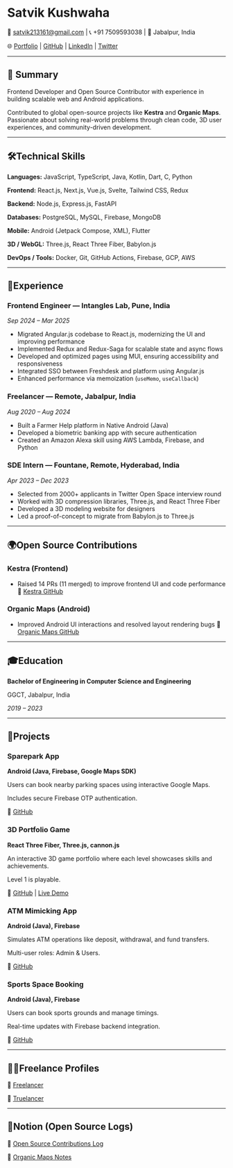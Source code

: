 # Satvik Kushwaha

📧 [satvik213161@gmail.com](mailto:satvik213161@gmail.com) | 📞 +91 7509593038 | 📍 Jabalpur, India

🌐 [Portfolio](https://satvik2131.netlify.app/) | [GitHub](https://github.com/satvik2131) | [LinkedIn](https://linkedin.com/in/satvik-kushwaha-7b7b1811b) | [Twitter](https://twitter.com/SatvikKushwaha1)

---

## 🧾 Summary

Frontend Developer and Open Source Contributor with experience in building scalable web and Android applications.

Contributed to global open-source projects like **Kestra** and **Organic Maps**. Passionate about solving real-world problems through clean code, 3D user experiences, and community-driven development.

---

## 🛠Technical Skills

**Languages:** JavaScript, TypeScript, Java, Kotlin, Dart, C, Python

**Frontend:** React.js, Next.js, Vue.js, Svelte, Tailwind CSS, Redux

**Backend:** Node.js, Express.js, FastAPI

**Databases:** PostgreSQL, MySQL, Firebase, MongoDB

**Mobile:** Android (Jetpack Compose, XML), Flutter

**3D / WebGL:** Three.js, React Three Fiber, Babylon.js

**DevOps / Tools:** Docker, Git, GitHub Actions, Firebase, GCP, AWS

---

## 💼Experience

### Frontend Engineer — Intangles Lab, Pune, India

*Sep 2024 – Mar 2025*

- Migrated Angular.js codebase to React.js, modernizing the UI and improving performance
- Implemented Redux and Redux-Saga for scalable state and async flows
- Developed and optimized pages using MUI, ensuring accessibility and responsiveness
- Integrated SSO between Freshdesk and platform using Angular.js
- Enhanced performance via memoization (`useMemo`, `useCallback`)

### Freelancer — Remote, Jabalpur, India

*Aug 2020 – Aug 2024*

- Built a Farmer Help platform in Native Android (Java)
- Developed a biometric banking app with secure authentication
- Created an Amazon Alexa skill using AWS Lambda, Firebase, and Python

### SDE Intern — Fountane, Remote, Hyderabad, India

*Apr 2023 – Dec 2023*

- Selected from 2000+ applicants in Twitter Open Space interview round
- Worked with 3D compression libraries, Three.js, and React Three Fiber
- Developed a 3D modeling website for designers
- Led a proof-of-concept to migrate from Babylon.js to Three.js

---

## 🌍Open Source Contributions

### Kestra (Frontend)

- Raised 14 PRs (11 merged) to improve frontend UI and code performance
🔗 [Kestra GitHub](https://github.com/kestra-io/kestra)

### Organic Maps (Android)

- Improved Android UI interactions and resolved layout rendering bugs
🔗 [Organic Maps GitHub](https://github.com/organicmaps/organicmaps)

---

## 🎓Education

**Bachelor of Engineering in Computer Science and Engineering**

GGCT, Jabalpur, India

*2019 – 2023*

---

## 📱Projects

### Sparepark App

**Android (Java, Firebase, Google Maps SDK)**

Users can book nearby parking spaces using interactive Google Maps.

Includes secure Firebase OTP authentication.

🔗 [GitHub](https://github.com/satvik2131/spare-park)

### 3D Portfolio Game

**React Three Fiber, Three.js, cannon.js**

An interactive 3D game portfolio where each level showcases skills and achievements.

Level 1 is playable.

🔗 [GitHub](https://github.com/satvik2131/react-fiber-cannon-game) | [Live Demo](https://satvik2131.netlify.app/)

### ATM Mimicking App

**Android (Java), Firebase**

Simulates ATM operations like deposit, withdrawal, and fund transfers.

Multi-user roles: Admin & Users.

🔗 [GitHub](https://github.com/satvik2131/Atm-Demo-App)

### Sports Space Booking

**Android (Java), Firebase**

Users can book sports grounds and manage timings.

Real-time updates with Firebase backend integration.

🔗 [GitHub](https://github.com/satvik2131/sportsSpace)

---

## 🧑‍💻Freelance Profiles

🔗 [Freelancer](https://www.freelancer.com/u/satvik213161)

🔗 [Truelancer](https://www.truelancer.com/freelancer/satvikkushwaha)

---

## 🧾Notion (Open Source Logs)

🔗 [Open Source Contributions Log](https://www.notion.so/Kestra-1b9c151318df8043afecca3becc1346d?pvs=21)

🔗 [Organic Maps Notes](https://www.notion.so/Organic-Maps-1c0c151318df801b87acc2f9ec910e3b?pvs=21)
